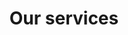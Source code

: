 ---
title: Our services
layout: services
text: In Prolike we offer services made with the concept of lean, wether we create websites or software
navigation: false
order: 8
---
